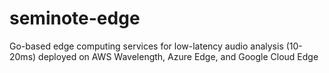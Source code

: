 # seminote-edge
Go-based edge computing services for low-latency audio analysis (10-20ms) deployed on AWS Wavelength, Azure Edge, and Google Cloud Edge
